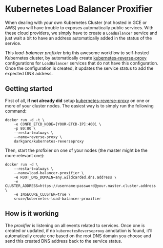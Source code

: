# Kubernetes Load Balancer Proxifier

When dealing with your own Kubernetes Cluster (not hosted in GCE or AWS) you will have trouble to exposes automatically
public services. With these cloud providers, we simply have to create a `LoadBalancer` service and just wait a bit to
have an address automatically added in the status of the service.

This _load-balancer profixier_ brig this awesome workflow to self-hosted Kubernetes cluster, by automatically create
[kubernetes-reverse-proxy](https://github.com/darkgaro/kubernetes-reverseproxy) configurations for `LoadBalancer`
services that do not have this configuration. Once the configuration is created, it updates the service status to
add the expected DNS address.

## Getting started

First of all, **if not already did** setup [kubernetes-reverse-proxy](https://github.com/darkgaro/kubernetes-reverseproxy) on one or more of
your cluster nodes. The easiest way is to simply run the following command:

```
docker run -d -t \
    -e CONFD_ETCD_NODE=[YOUR-ETCD-IP]:4001 \
    -p 80:80 \
    --restart=always \
    --name=reverse-proxy \
    darkgaro/kubernetes-reverseproxy
```

Then, start the profixier on one of your nodes (the master might be the more relevant one):
```
docker run -d \
    --restart=always \
    --name=load-balancer-proxifier \
    -e ROOT_DNS_DOMAIN=any.wildcarded.dns.address \
    -e CLUSTER_ADDRESS=https://username:password@your.master.cluster.address \
    -e INSECURE_CLUSTER=true \
    sroze/kubernetes-load-balancer-proxifier
```

## How is it working

The _proxifier_ is listening on all events related to services. Once one is created or updated, if no
`kubernetesReverseproxy` annotation is found, it'll automatically create one based on the root DNS domain you choose
and send this created DNS address back to the service status.
